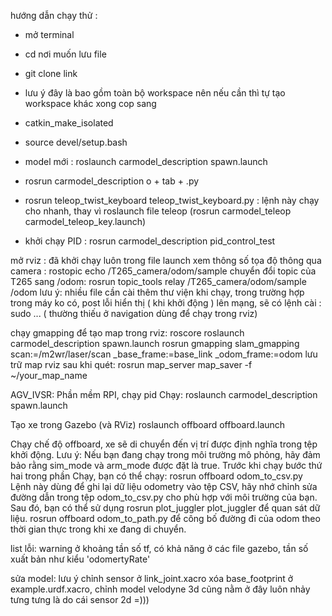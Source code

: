 

hướng dẫn chạy thử :
- mở terminal
- cd nơi muốn lưu file 
- git clone link
- lưu ý đây là bao gồm toàn bộ workspace nên nếu cần thì tự tạo workspace khác xong cop sang 
- catkin_make_isolated
- source devel/setup.bash

- model mới : roslaunch carmodel_description spawn.launch
- rosrun carmodel_description o + tab + .py
- rosrun teleop_twist_keyboard teleop_twist_keyboard.py : lệnh này chạy cho nhanh, thay vì roslaunch file teleop (rosrun carmodel_teleop carmodel_teleop_key.launch)
- khởi chạy PID :   rosrun carmodel_description pid_control_test



mở rviz : đã khởi chạy luôn trong file launch
xem thông số tọa độ thông qua camera : rostopic echo /T265_camera/odom/sample 
chuyển đổi topic của T265 sang /odom: rosrun topic_tools relay /T265_camera/odom/sample /odom
lưu ý: nhiều file cần cài thêm thư viện khi chạy, trong trường hợp trong máy ko có, post lỗi hiển thị ( khi khởi động ) lên mạng, sẽ có lệnh cài : sudo ... ( thường thiếu ở navigation dùng để chạy trong rviz)

chạy gmapping để tạo map trong rviz:
roscore
roslaunch carmodel_description spawn.launch 
rosrun gmapping slam_gmapping scan:=/m2wr/laser/scan _base_frame:=base_link _odom_frame:=odom
lưu trữ map rviz sau khi quét: rosrun map_server map_saver -f ~/your_map_name




AGV_IVSR: Phần mềm RPI, chạy pid 
Chạy:
roslaunch carmodel_description spawn.launch

Tạo xe trong Gazebo (và RViz)
roslaunch offboard offboard.launch

Chạy chế độ offboard, xe sẽ di chuyển đến vị trí được định nghĩa trong tệp khởi động.
Lưu ý:
Nếu bạn đang chạy trong môi trường mô phỏng, hãy đảm bảo rằng sim_mode và arm_mode được đặt là true.
Trước khi chạy bước thứ hai trong phần Chạy, bạn có thể chạy:
rosrun offboard odom_to_csv.py
Lệnh này dùng để ghi lại dữ liệu odometry vào tệp CSV, hãy nhớ chỉnh sửa đường dẫn trong tệp odom_to_csv.py cho phù hợp với môi trường của bạn.
Sau đó, bạn có thể sử dụng rosrun plot_juggler plot_juggler để quan sát dữ liệu.
rosrun offboard odom_to_path.py để công bố đường đi của odom theo thời gian thực trong khi xe đang di chuyển.

list lỗi: warning ở khoảng tần số tf, có khả năng ở các file gazebo, tần số xuất bản như kiểu 'odomertyRate'



sửa model: lưu ý chỉnh sensor ở link_joint.xacro
xóa base_footprint ở example.urdf.xacro, chỉnh model velodyne 3d cũng nằm ở đây luôn
nhảy tưng tưng là do cái sensor 2d =)))
